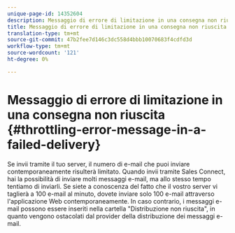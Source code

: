 ```yaml
---
unique-page-id: 14352604
description: Messaggio di errore di limitazione in una consegna non riuscita - Documenti Marketo - Documentazione prodotto
title: Messaggio di errore di limitazione in una consegna non riuscita
translation-type: tm+mt
source-git-commit: 47b2fee7d146c3dc558d4bbb10070683f4cdfd3d
workflow-type: tm+mt
source-wordcount: '121'
ht-degree: 0%

---
```



# Messaggio di errore di limitazione in una consegna non riuscita {#throttling-error-message-in-a-failed-delivery}

Se invii tramite il tuo server, il numero di e-mail che puoi inviare contemporaneamente risulterà limitato. Quando invii tramite Sales Connect, hai la possibilità di inviare molti messaggi e-mail, ma allo stesso tempo tentiamo di inviarli. Se siete a conoscenza del fatto che il vostro server vi taglierà a 100 e-mail al minuto, dovete inviare solo 100 e-mail attraverso l&#39;applicazione [](http://toutapp.com/login) Web contemporaneamente. In caso contrario, i messaggi e-mail possono essere inseriti nella cartella &quot;Distribuzione non riuscita&quot;, in quanto vengono ostacolati dal provider della distribuzione dei messaggi e-mail.
